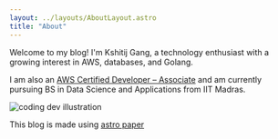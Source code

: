 ```yaml
---
layout: ../layouts/AboutLayout.astro
title: "About"
---
```

Welcome to my blog! I'm Kshitij Gang, a technology enthusiast with a growing interest in AWS, databases, and Golang. 

I am also an [AWS Certified Developer – Associate](https://www.credly.com/badges/b8f85aa0-d81f-4b30-92dd-f2c6207f58fa) and am currently pursuing BS in Data Science and Applications from IIT Madras.


<div>
  <img src="/assets/dev.svg" class="sm:w-1/2 mx-auto" alt="coding dev illustration">
</div>




This blog is made using [astro paper](https://github.com/satnaing/astro-paper)
